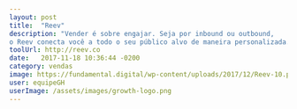 ```yaml
---
layout: post
title:  "Reev"
description: "Vender é sobre engajar. Seja por inbound ou outbound,
o Reev conecta você a todo o seu público alvo de maneira personalizada."
toolUrl: http://reev.co
date:   2017-11-18 10:36:44 -0200
category: vendas
image: https://fundamental.digital/wp-content/uploads/2017/12/Reev-10.png
user: equipeGH
userImage: /assets/images/growth-logo.png
---
```

